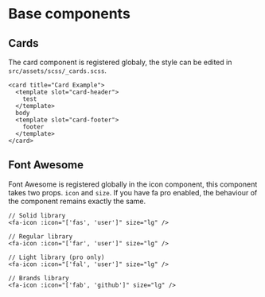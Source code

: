 # Base components
## Cards
The card component is registered globaly, the style can be edited in `src/assets/scss/_cards.scss`.
```vue
<card title="Card Example">
  <template slot="card-header">
    test
  </template>
  body
  <template slot="card-footer">
    footer
  </template>
</card>
```
## Font Awesome

Font Awesome is registered globally in the icon component, this component takes two props. `icon` and `size`. If you have fa pro enabled, the behaviour of the component remains exactly the same.

```vue
// Solid library
<fa-icon :icon="['fas', 'user']" size="lg" />

// Regular library
<fa-icon :icon="['far', 'user']" size="lg" />

// Light library (pro only)
<fa-icon :icon="['fal', 'user']" size="lg" />

// Brands library
<fa-icon :icon="['fab', 'github']" size="lg" />
```